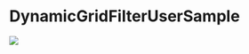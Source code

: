 # DynamicGridFilterUserSample


[![](https://i9.ytimg.com/vi/qeN_lb9vKqo/mqdefault.jpg?sqp=CMTpzKQG-oaymwEmCMACELQB8quKqQMa8AEB-AG4BoAC2gOKAgwIABABGGUgZShlMA8=&rs=AOn4CLCvbCVP2OJByRr3hn6Fposxee2HRA)](https://youtu.be/qeN_lb9vKqo)
